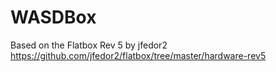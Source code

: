 # WASDBox
Based on the Flatbox Rev 5 by jfedor2
https://github.com/jfedor2/flatbox/tree/master/hardware-rev5
